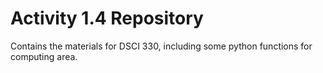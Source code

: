 # Activity 1.4 Repository

Contains the materials for DSCI 330, including some python functions for computing area.
 
